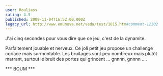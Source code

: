 ```yaml
---
user: Rouliass
rating: 4.5
published: 2009-11-04T16:52:00.000Z
legacy_url: http://www.emunova.net/veda/test/1015.htm#comment-12302
---
```

J'ai cinq secondes pour vous dire que ce jeu, c'est de la dynamite.

Parfaitement jouable et nerveux. Ce joli petit jeu propose un challenge coriace mais surmontable. Les bruitages sont peu nombreux mais plutôt marrant, surtout le bruit des portes qui grincent ... gnnnn, gnnnn ....



\*\*\* BOUM \*\*\*